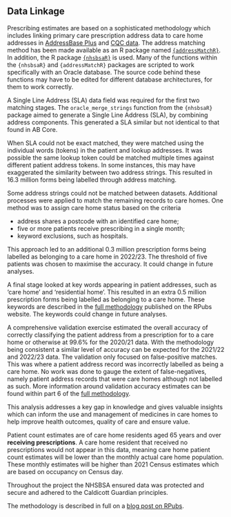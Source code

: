 ## Data Linkage

Prescribing estimates are based on a sophisticated methodology which includes linking primary care prescription address data to care home addresses in [AddressBase Plus](https://www.ordnancesurvey.co.uk/business-government/products/addressbase) and [CQC data](https://anypoint.mulesoft.com/exchange/portals/care-quality-commission-5/4d36bd23-127d-4acf-8903-ba292ea615d4/cqc-syndication-1/). The address matching method has been made available as an R package named [<code>{<u>addressMatchR</u>}</code>](https://github.com/nhsbsa-data-analytics/addressMatchR). In addition, the R package [<code>{<u>nhsbsaR</u>}</code>](https://github.com/nhsbsa-data-analytics/nhsbsaR) is used. Many of the functions within the <code>{nhsbsaR}</code> and <code>{addressMatchR}</code> packages are scripted to work specifically with an Oracle database. The source code behind these functions may have to be edited for different database architectures, for them to work correctly.

A Single Line Address (SLA) data field was required for the first two matching stages. The <code>oracle_merge_strings</code> function from the <code>{nhsbsaR}</code> package aimed to generate a Single Line Address (SLA), by combining address components. This generated a SLA similar but not identical to that found in AB Core.

When SLA could not be exact matched, they were matched using the individual words (tokens) in the patient and lookup addresses. It was possible the same lookup token could be matched multiple times against different patient address tokens. In some instances, this may have exaggerated the similarity between two address strings. This resulted in 16.3 million forms being labelled through address matching.

Some address strings could not be matched between datasets. Additional processes were applied to match the remaining records to care homes. One method was to assign care home status based on the criteria

*	address shares a postcode with an identified care home;
*	five or more patients receive prescribing in a single month;
*	keyword exclusions, such as hospitals.

This approach led to an additional 0.3 million prescription forms being labelled as belonging to a care home in 2022/23. The threshold of five patients was chosen to maximise the accuracy. It could change in future analyses.

A final stage looked at key words appearing in patient addresses, such as ‘care home’ and ‘residential home’. This resulted in an extra 0.5 million prescription forms being labelled as belonging to a care home. These keywords are described in the [full methodology](https://rpubs.com/nhsbsa-data-analytics/methodology) published on the RPubs website. The keywords could change in future analyses.

A comprehensive validation exercise estimated the overall accuracy of correctly classifying the patient address from a prescription for to a care home or otherwise at 99.6% for the 2020/21 data. With the methodology being consistent a similar level of accuracy can be expected for the 2021/22 and 2022/23 data. The validation only focused on false-positive matches. This was where a patient address record was incorrectly labelled as being a care home. No work was done to gauge the extent of false-negatives, namely patient address records that were care homes although not labelled as such. More information around validation accuracy estimates can be found within part 6 of the [full methodology](https://rpubs.com/nhsbsa-data-analytics/methodology).

This analysis addresses a key gap in knowledge and gives valuable insights which can inform the use and management of medicines in care homes to help improve health outcomes, quality of care and ensure value.

Patient count estimates are of care home residents aged 65 years and over __receiving prescriptions__. A care home resident that received no prescriptions would not appear in this data, meaning care home patient count estimates will be lower than the monthly actual care home population. These monthly estimates will be higher than 2021 Census estimates which are based on occupancy on Census day.

Throughout the project the NHSBSA ensured data was protected and secure and adhered to the Caldicott Guardian principles.

The methodology is described in full on a [blog post on RPubs](https://rpubs.com/nhsbsa-data-analytics/methodology).
